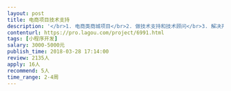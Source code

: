 ```yaml
---                
layout: post       
title: 电商项目技术支持           
description: '</br>1. 电商类商城项目</br>2. 做技术支持和技术顾问</br>3. 解决开发中疑难问题</br>4. 参与项目架构</br>5. 分享&二维码&支付等功能</br>6. 上线后性能调优</br></br>目前该项目已经有开发人员在做，可以full time 也可以part time</br>至少每天支撑2h，每周支撑10h以上。估计需要支撑1个月。</br></br>优先选择杭州本地大牛，其他地方也欢迎！！！</br>'     
contenturl: https://pro.lagou.com/project/6991.html      
tags: [小程序开发]            
salary: 3000-5000元          
publish_time: 2018-03-28 17:14:00         
review: 2135人                   
apply: 16人                   
recommend: 5人                   
time_range: 2-4周              
---                 
```

